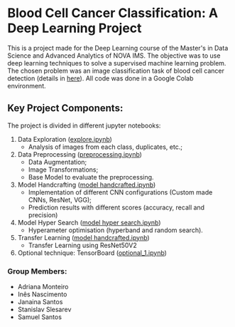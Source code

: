# Blood Cell Cancer Classification: A Deep Learning Project

This is a project made for the Deep Learning course of the Master's in Data Science and Advanced Analytics of NOVA IMS. The objective was to use deep learning techniques to solve a supervised machine learning problem. The chosen problem was an image classification task of blood cell cancer detection (details in [here](https://www.kaggle.com/datasets/mohammadamireshraghi/blood-cell-cancer-all-4class)). All code was done in a Google Colab environment.

## Key Project Components:
The project is divided in different jupyter notebooks:
1. Data Exploration ([explore.ipynb](https://github.com/adriana-monteiro/cell-cancer-classification/blob/main/notebooks/explore.ipynb))
   * Analysis of images from each class, duplicates, etc.;
2. Data Preprocessing ([preprocessing.ipynb](https://github.com/adriana-monteiro/cell-cancer-classification/blob/main/notebooks/preprocessing.ipynb))
   * Data Augmentation;
   * Image Transformations;
   * Base Model to evaluate the preprocessing.
3. Model Handcrafting ([model handcrafted.ipynb](https://github.com/adriana-monteiro/cell-cancer-classification/blob/main/notebooks/model%20handcrafted.ipynb))
   * Implementation of different CNN configurations (Custom made CNNs, ResNet, VGG);
   * Prediction results with different scores (accuracy, recall and precision)
4. Model Hyper Search ([model hyper search.ipynb](https://github.com/adriana-monteiro/cell-cancer-classification/blob/main/notebooks/model%20hyper%20search.ipynb))
   * Hyperameter optimisation (hyperband and random search).
5. Transfer Learning  ([model handcrafted.ipynb](https://github.com/adriana-monteiro/cell-cancer-classification/blob/main/notebooks/transfer.ipynb))
    * Transfer Learning using ResNet50V2
6. Optional technique: TensorBoard ([optional_1.ipynb](https://github.com/adriana-monteiro/cell-cancer-classification/blob/main/notebooks/optional_1.ipynb))

### Group Members:
- Adriana Monteiro
- Inês Nascimento
- Janaina Santos
- Stanislav Slesarev
- Samuel Santos
